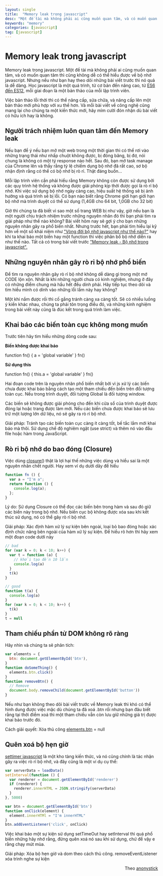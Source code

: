 ```yaml
---
layout: single
title:  "Memory leak trong javascript"
desc: "Một đề tài mà không phải ai cũng muốn quan tâm, và có muốn quan tâm thì cũng không dễ có thể hiểu được về bộ nhớ javascript"
keywords: "memory"
categories: [javascript]
tag: [javascript]
---
```


Memory leak trong javascript
=====================================================

Memory leak trong javascript. Một đề tài mà không phải ai cũng muốn quan tâm, và có muốn quan tâm thì cũng không dễ có thể hiểu được về bộ nhớ javascript. Nhưng nếu như bạn hay theo dõi những bài viết trước thì nó quả là dễ dàng. Học javascript là một quá trình, từ cơ bản đến nâng cao, từ [ES6 đến ES12](https://anonystick.com/blog-developer/tong-hop-tinh-nang-javascript-moi-nhat-ke-tu-es6-den-es11-2019120577967801), mỗi giai đoạn là một bản thảo của mỗi lập trình viên.

  
Việc bản thảo lỗi thời thì có thể nâng cấp, sửa chữa, và nâng cấp lên một bản thảo mới phù hợp với xu thế hơn. Và mỗi bài viết về công nghệ cũng mang lại cho chúng ta một kiến thức mới, hãy mỉm cười đón nhận dù bài viết có hữu ích hay là không.
  

Người trách nhiệm luôn quan tâm đến Memory leak
-----------------------------------------------

Nếu bạn để ý nếu bạn mở một web trong một thời gian thì có thể rơi vào những trạng thái như nhấp chuột không được, bị đóng băng, bị đơ, nói chung là không có một tý response nào hết. Sau đó, bạn mở task manage của Chrome lên và thấy rằng tỷ lệ chiếm dụng bộ nhớ đã rất cao, sơ bộ nhận định rằng có thể có bộ nhớ bị rò rỉ. Thật đáng buồn... 
  

Mỗi lập trình viên cần phải hiểu rằng Memory không còn được sử dụng bởi các quy trình hệ thống và không được giải phóng kịp thời được gọi là rò rỉ bộ nhớ. Khi việc sử dụng bộ nhớ ngày càng cao, hiệu suất hệ thống sẽ bị ảnh hưởng và quá trình sẽ bị lỗi. Có bạn nào biết rằng Chrome giới hạn giới hạn bộ nhớ mà trình duyệt có thể sử dụng (1,4GB cho 64 bit, 1,0GB cho 32 bit) 

  
Giờ thì chúng ta đã biết vì sao một số trang WEB bị như vậy, giờ nếu bạn là một người chịu trách nhiệm trước những nguyên nhân đó thì bạn phải tìm ra giải pháp như thế nào không? Bài viết hôm nay sẽ gợi ý cho bạn những nguyên nhân gây ra phổ biến nhất. Nhưng trước hết, bạn phải tìm hiểu lại kỹ hơn về một số khái niệm như ["Vòng đời bộ nhớ javascript như thế nào?"](https://anonystick.com/blog-developer/memory-leak-bo-nho-trong-javascript-2020122224602779) hay khi ta khai báo một biến hay một function thì việc phân bổ bộ nhớ diễn ra như thế nào. Tất cả có trong bài viết trước ["Memory leak - Bộ nhớ trong javascript".](https://anonystick.com/blog-developer/memory-leak-bo-nho-trong-javascript-2020122224602779)

  
Những nguyên nhân gây rò rỉ bộ nhớ phổ biến
-------------------------------------------
 

Để tìm ra nguyên nhân gây rò rỉ bộ nhớ không dễ dàng gì trong một mớ CODE lộn xộn. Nhất là khi những người chưa có kinh nghiệm, nhưng ở đây có những điểm chung mà hầu hết đều dính phải. Hãy tiếp tục theo dõi và tìm hiểu mình có dính vào những lỗi lầm này hay không? 

Một khi nắm được rồi thì cố gắng tránh càng xa càng tốt. Sẽ có nhiều luồng ý kiến khác nhau, chúng ta phải tôn trọng điều đó, và những kinh nghiệm trong bài viết này cũng là đúc kết trong quá trình làm việc.

  
Khai báo các biến toàn cục không mong muốn
------------------------------------------
  

Trước tiên hãy tìm hiểu những dòng code sau: 

  
**Biến không được khai báo**

function fn() {
  a = 'global variable'
}
fn()

**Sử dụng this**

function fn() {
  this.a = 'global variable'
}
fn()

  
Hai đoạn code trên là nguyên nhân phổ biến nhất bởi vì js xử lý các biến chưa được khai báo bằng cách tạo một tham chiếu đến biến trên đối tượng toàn cục. Nếu trong trình duyệt, đối tượng Global là đối tượng window. 

  
Các biến sẽ không được giải phóng cho đến khi cửa sổ của trình duyệt được đóng lại hoặc trang được làm mới. Nếu các biến chưa được khai báo sẽ lưu trữ một lượng lớn dữ liệu, nó sẽ gây ra rò rỉ bộ nhớ. 

  
Giải pháp: Tránh tạo các biến toàn cục càng ít càng tốt, bế tắc lắm mới khai báo mà thôi. Sử dụng chế độ nghiêm ngặt (use strict) và thêm nó vào đầu file hoặc hàm trong JavaScript.

  
Rò rỉ bộ nhớ do bao đóng (Closure)
----------------------------------

  
Việc dùng [closure(](https://anonystick.com/blog-developer/discuss-about-closures-in-javascript-2019051695927961)) thật là lợi hại thế những việc dùng và hiểu sai là một nguyên nhân chết người. Hay xem ví dụ dưới dây để hiểu
```javascript
function fn () {
  var a = "I'm a";
  return function () {
    console.log(a);
  };
}
```
  

Lý do: Sử dụng Closure có thể đọc các biến bên trong hàm và sau đó giữ các biến này trong bộ nhớ. Nếu biến cục bộ không được xóa sau khi kết thúc sử dụng, nó có thể gây rò rỉ bộ nhớ. 

  

Giải pháp: Xác định hàm xử lý sự kiện bên ngoài, loại bỏ bao đóng hoặc xác định chức năng bên ngoài của hàm xử lý sự kiện. Để hiểu rõ hơn thì hãy xem một đoạn code dưới này

  
```javascript
// bad
for (var k = 0; k < 10; k++) {
  var t = function (a) {
    // khởi tạo đến 10 lần
    console.log(a)
  }
  t(k)
}

// good
function t(a) {
  console.log(a)
}
for (var k = 0; k < 10; k++) {
  t(k)
}
t = null
```

Tham chiếu phần tử DOM không rõ ràng
------------------------------------

  

Hãy nhìn và chúng ta sẽ phân tích:
```javascript
var elements = {
  btn: document.getElementById('btn'),
}
function doSomeThing() {
  elements.btn.click()
}
function removeBtn() {
  // Remove 
  document.body.removeChild(document.getElementById('button'))
}
```
Nếu như bạn không theo dõi bài viết trước về Memory leak thì khó có thể hình dung được việc mặc dù chúng ta đã xoá .btn rồi nhưng bạn đâu biết rằng tại thời điểm xoá thì một tham chiếu vẫn còn lưu giữ những giá trị được khai báo trước đó. 


Cách giải quyết: Xóa thủ công [elements.btn](elements.btn) = null

  
Quên xoá bộ hẹn giờ
-------------------

  

[settimer javascript](https://anonystick.com/blog-developer/settimer-javascript-2020121811069708) là một kho tàng kiến thức, và nó cũng chính là tác nhận gây ra việc rò rỉ bộ nhớ, và đây cũng là một ví dụ cụ thể:
```javascript
var serverData = loadData()
setInterval(function () {
  var renderer = document.getElementById('renderer')
  if (renderer) {
    renderer.innerHTML = JSON.stringify(serverData)
  }
}, 5000)

var btn = document.getElementById('btn')
function onClick(element) {
  element.innerHTMl = "I'm innerHTML"
}
btn.addEventListener('click', onClick)
```

Việc khai báo một sự kiện sử dụng setTimeOut hay setInterval thì quá phổ biến những hãy nhớ rằng, đừng quên xoá nó sau khi sử dụng, chứ để vậy e rằng chạy mút mùa. 

  

Giải pháp: Xóa bộ hẹn giờ và dom theo cách thủ công. removeEventListener xóa trình nghe sự kiện

<div style="text-align: right">Theo <a href="https://anonystick.com/blog-developer/sau-khi-biet-anh-ca-phat-hien-memory-leak-trong-javascript-thi-giai-phap-la-gi-2021010891719380">anonystick</a></div>
